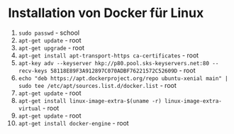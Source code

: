 # Installation von Docker für Linux

1. `sudo passwd` - school
1. `apt-get update` - root
1. `apt-get upgrade` - root
1. `apt-get install apt-transport-https ca-certificates` - root
1. `apt-key adv --keyserver hkp://p80.pool.sks-keyservers.net:80 --recv-keys 58118E89F3A912897C070ADBF76221572C52609D` - root
1. `echo "deb https://apt.dockerproject.org/repo ubuntu-xenial main" | sudo tee /etc/apt/sources.list.d/docker.list` - root
1. `apt-get update` - root
1. `apt-get install linux-image-extra-$(uname -r) linux-image-extra-virtual` - root
1. `apt-get update` - root
1. `apt-get install docker-engine` - root